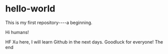 # hello-world
This is my first repository----a beginning.

Hi humans!

HF Xu here, I will learn Github in the next days.
Goodluck for everyone!
The end
